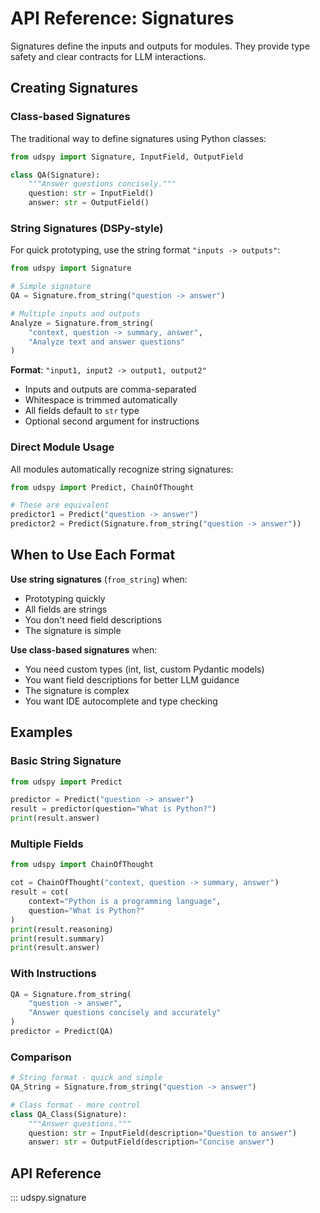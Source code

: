 # API Reference: Signatures

Signatures define the inputs and outputs for modules. They provide type safety and clear contracts for LLM interactions.

## Creating Signatures

### Class-based Signatures

The traditional way to define signatures using Python classes:

```python
from udspy import Signature, InputField, OutputField

class QA(Signature):
    """Answer questions concisely."""
    question: str = InputField()
    answer: str = OutputField()
```

### String Signatures (DSPy-style)

For quick prototyping, use the string format `"inputs -> outputs"`:

```python
from udspy import Signature

# Simple signature
QA = Signature.from_string("question -> answer")

# Multiple inputs and outputs
Analyze = Signature.from_string(
    "context, question -> summary, answer",
    "Analyze text and answer questions"
)
```

**Format**: `"input1, input2 -> output1, output2"`

- Inputs and outputs are comma-separated
- Whitespace is trimmed automatically
- All fields default to `str` type
- Optional second argument for instructions

### Direct Module Usage

All modules automatically recognize string signatures:

```python
from udspy import Predict, ChainOfThought

# These are equivalent
predictor1 = Predict("question -> answer")
predictor2 = Predict(Signature.from_string("question -> answer"))
```

## When to Use Each Format

**Use string signatures** (`from_string`) when:
- Prototyping quickly
- All fields are strings
- You don't need field descriptions
- The signature is simple

**Use class-based signatures** when:
- You need custom types (int, list, custom Pydantic models)
- You want field descriptions for better LLM guidance
- The signature is complex
- You want IDE autocomplete and type checking

## Examples

### Basic String Signature

```python
from udspy import Predict

predictor = Predict("question -> answer")
result = predictor(question="What is Python?")
print(result.answer)
```

### Multiple Fields

```python
from udspy import ChainOfThought

cot = ChainOfThought("context, question -> summary, answer")
result = cot(
    context="Python is a programming language",
    question="What is Python?"
)
print(result.reasoning)
print(result.summary)
print(result.answer)
```

### With Instructions

```python
QA = Signature.from_string(
    "question -> answer",
    "Answer questions concisely and accurately"
)
predictor = Predict(QA)
```

### Comparison

```python
# String format - quick and simple
QA_String = Signature.from_string("question -> answer")

# Class format - more control
class QA_Class(Signature):
    """Answer questions."""
    question: str = InputField(description="Question to answer")
    answer: str = OutputField(description="Concise answer")
```

## API Reference

::: udspy.signature
